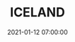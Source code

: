---
title: 'ICELAND'
date: 2021-01-12 07:00:00
description: iceland
featured_image: '/images/iceland/ultimateGuide.jpg'
---